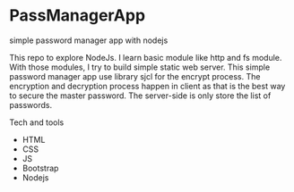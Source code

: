 # PassManagerApp
simple password manager app with nodejs

This repo to explore NodeJs. I learn basic module like http and fs module. With those modules, I try to build simple static web server. This simple password manager app use library sjcl for the encrypt process.
The encryption and decryption process happen in client as that is the best way to secure the master password.
The server-side is only store the list of passwords.

Tech and tools
* HTML
* CSS
* JS
* Bootstrap
* Nodejs
